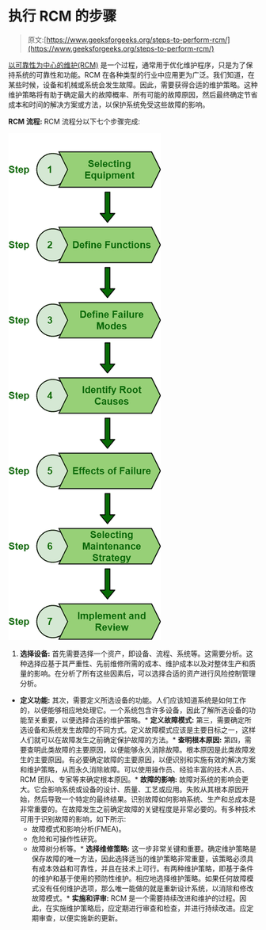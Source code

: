 # 执行 RCM 的步骤

> 原文:[https://www.geeksforgeeks.org/steps-to-perform-rcm/](https://www.geeksforgeeks.org/steps-to-perform-rcm/)

[以可靠性为中心的维护(RCM)](https://www.geeksforgeeks.org/types-of-rcm-approaches/) 是一个过程，通常用于优化维护程序，只是为了保持系统的可靠性和功能。RCM 在各种类型的行业中应用更为广泛。我们知道，在某些时候，设备和机械或系统会发生故障。因此，需要获得合适的维护策略。这种维护策略将有助于确定最大的故障概率、所有可能的故障原因，然后最终确定节省成本和时间的解决方案或方法，以保护系统免受这些故障的影响。

**RCM 流程:**
RCM 流程分以下七个步骤完成:

![](img/3b28c6055fe30fe1b8bf0e11c81257dd.png)

1.  **选择设备:**
    首先需要选择一个资产，即设备、流程、系统等。这需要分析。这种选择应基于其严重性、先前维修所需的成本、维护成本以及对整体生产和质量的影响。在分析了所有这些因素后，可以选择合适的资产进行风险控制管理分析。

*   **定义功能:**
    其次，需要定义所选设备的功能。人们应该知道系统是如何工作的，以便能够相应地处理它。一个系统包含许多设备，因此了解所选设备的功能至关重要，以便选择合适的维护策略。*   **定义故障模式:**
    第三，需要确定所选设备和系统发生故障的不同方式。定义故障模式应该是主要目标之一，这样人们就可以在故障发生之前确定保护故障的方法。*   **查明根本原因:**
    第四，需要查明此类故障的主要原因，以便能够永久消除故障。根本原因是此类故障发生的主要原因。有必要确定故障的主要原因，以便识别和实施有效的解决方案和维护策略，从而永久消除故障。可以使用操作员、经验丰富的技术人员、RCM 团队、专家等来确定根本原因。*   **故障的影响:**
    故障对系统的影响会更大。它会影响系统或设备的设计、质量、工艺或应用。失败从其根本原因开始，然后导致一个特定的最终结果。识别故障如何影响系统、生产和总成本是非常重要的。在故障发生之前确定故障的关键程度是非常必要的。有多种技术可用于识别故障的影响，如下所示:
    *   故障模式和影响分析(FMEA)。
    *   危险和可操作性研究。
    *   故障树分析等。*   **选择维修策略:**
    这一步非常关键和重要。确定维护策略是保存故障的唯一方法，因此选择适当的维护策略非常重要，该策略必须具有成本效益和可靠性，并且在技术上可行。有两种维护策略，即基于条件的维护和基于使用的预防性维护。相应地选择维护策略。如果任何故障模式没有任何维护选项，那么唯一能做的就是重新设计系统，以消除和修改故障模式。*   **实施和评审:**
    RCM 是一个需要持续改进和维护的过程。因此，在实施维护策略后，应定期进行审查和检查，并进行持续改进。应定期审查，以便实施新的更新。